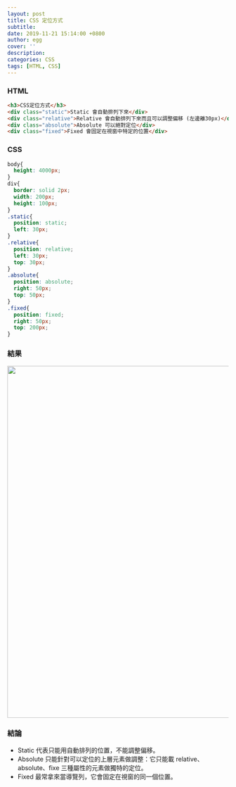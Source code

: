 ```yaml
---
layout: post
title: CSS 定位方式
subtitle:
date: 2019-11-21 15:14:00 +0800
author: egg
cover: ''
description:
categories: CSS
tags: [HTML, CSS] 
---
```


### HTML

```HTML
<h3>CSS定位方式</h3>
<div class="static">Static 會自動排列下來</div>
<div class="relative">Relative 會自動排列下來而且可以調整偏移 (左邊離30px)</div>
<div class="absolute">Absolute 可以絕對定位</div>
<div class="fixed">Fixed 會固定在視窗中特定的位置</div>
```


### CSS

```CSS
body{
  height: 4000px;
}
div{
  border: solid 2px;
  width: 200px;
  height: 100px;  
}
.static{
  position: static;
  left: 30px;
}
.relative{
  position: relative;
  left: 30px;
  top: 30px;
}
.absolute{
  position: absolute;
  right: 50px;
  top: 50px;
}
.fixed{
  position: fixed;
  right: 50px;
  top: 200px;
}
````

### 結果
<img src="https://doltegg.github.io/coding/assets/img/2019/cssposition.jpg" style="width:800px"/>

### 結論
- Static 代表只能用自動排列的位置，不能調整偏移。
- Absolute 只能針對可以定位的上層元素做調整：它只能載 relative、absolute、fixe 三種屬性的元素做獨特的定位。
- Fixed 最常拿來當導覽列，它會固定在視窗的同一個位置。
